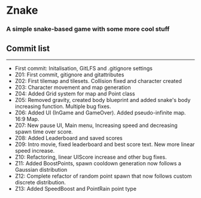 # Znake
### A simple snake-based game with some more cool stuff

## Commit list
---

* First commit: Initalisation, GitLFS and .gitignore settings
* Z01: First commit, gitignore and gitattributes
* Z02: First tilemap and tilesets. Collision fixed and character created
* Z03: Character movement and map generation
* Z04: Added Grid system for map and Point class
* Z05: Removed gravity, created body blueprint and added snake's body increasing function. Multiple bug fixes.
* Z06: Added UI (InGame and GameOver). Added pseudo-infinite map. 16:9 Map.
* Z07: New pause UI, Main menu, Increasing speed and decreasing spawn time over score.
* Z08: Added Leaderboard and saved scores
* Z09: Intro movie, fixed leaderboard and best score text. New more linear speed increase.
* Z10: Refactoring, linear UIScore increase and other bug fixes.
* Z11: Added BoostPoints, spawn cooldown generation now follows a Gaussian distribution
* Z12: Complete refactor of random point spawn that now follows custom discrete distribution.
* Z13: Added SpeedBoost and PointRain point type 